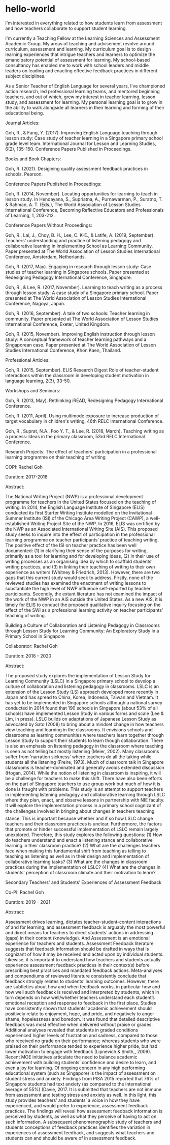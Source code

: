 # hello-world

I'm interested in everything related to how students learn from assessment and how teachers collaborate to support student learning. 

I'm currently a Teaching Fellow at the Learning Sciences and Assessment Academic Group. My areas of teaching and advisement revolve around curriculum, assessment and learning. My curriculum goal is to design learning experiences that intrigue teachers and learners to optimize the emancipatory potential of assessment for learning. My school-based consultancy has enabled me to work with school leaders and middle leaders on leading and enacting effective feedback practices in different subject disciplines.

As a Senior Teacher of English Language for several years, I've championed action research, led professional learning teams, and mentored beginning teachers, and out of which, grew my interest in teacher learning, lesson study, and assessment for learning. My personal learning goal is to grow in the ability to walk alongside all learners in their learning and forming of their educational being.

Journal Articles:

Goh, R., & Fang, Y. (2017). Improving English Language teaching through lesson study: Case study of teacher learning in a Singapore primary school grade level team. International Journal for Lesson and Learning Studies, 6(2), 135-150.
Conference Papers Published in Proceedings.

Books and Book Chapters:

Goh, R. (2021). Desigining quality assessment feedback practices in schools. Pearson.

Conference Papers Published in Proceedings:

Goh, R. (2014, November). Locating opportunities for learning to teach in lesson study. In Hendayana, S., Supriatna, A., Purnawarman, P., Suratno, T. & Rahman, A. T. (Eds.), The World Association of Lesson Studies International Conference, Becoming Reflective Educators and Professionals of Learning, 1, 203-212.

Conference Papers Without Proceedings:

Goh, R., Lai, J., Choy, B. H., Lee, C. K-E., & Latife, A. (2019, September). Teachers' understanding and practice of listening pedagogy and collaborative learning in implementing School as Learning Community. Paper presented at The World Association of Lesson Studies International Conference, Amsterdam, Netherlands.

Goh, R. (2017, May). Engaging in research through lesson study: Case studies of teacher learning in Singapore schools. Paper presented at Redesigning Pedagogy International Conference, Singapore.

Goh, R., & Lee, R. (2017, November). Learning to teach writing as a process through lesson study: A case study of a Singapore primary school. Paper presented at The World Association of Lesson Studies International Conference, Nagoya, Japan.

Goh, R. (2016, September). A tale of two schools: Teacher learning in community. Paper presented at The World Association of Lesson Studies International Conference, Exeter, United Kingdom.

Goh, R. (2015, November). Improving English instruction through lesson study: A conceptual framework of teacher learning pathways and a Singaporean case. Paper presented at The World Association of Lesson Studies International Conference, Khon Kaen, Thailand.

Professional Articles:

Goh, R. (2015, September). ELIS Research Digest Role of teacher-student interactions within the classroom in developing student motivation in language learning, 2(3), 33-50.

Workshops and Seminars:

Goh, R. (2013, May). Rethinking iREAD, Redesigning Pedagogy International Conference.

Goh, R. (2011, April). Using multimode exposure to increase production of target vocabulary in children's writing, 46th RELC International Conference.

Goh, R., Suprat, N.A., Foo Y. T., & Lee, R. (2018, March). Teaching writing as a process: Ideas in the primary classroom, 53rd RELC International Conference.

Research Projects:
The effect of teachers’ participation in a professional learning programme on their teaching of writing

COPI: Rachel Goh

Duration: 2017-2018

Abstract:

The National Writing Project (NWP) is a professional development programme for teachers in the United States focused on the teaching of writing. In 2014, the English Language Institute of Singapore (ELIS) conducted its first Starter Writing Institute modelled on the Invitational Summer Institute (ISI) of the Chicago Area Writing Project (CAWP), a well-established Writing Project Site of the NWP. In 2016, ELIS was certified by the NWP as an Associated International Writing Site (AIS). This proposed study seeks to inquire into the effect of participation in the professional learning programme on teacher participants’ practice of teaching writing. The positive effect of the ISI on teacher practice has been well documented: (1) in clarifying their sense of the purposes for writing, primarily as a tool for learning and for developing ideas, (2) in their use of writing processes as an organising idea by which to scaffold students’ writing practices, and (3) in linking their teaching of writing to their own experience as writers (Whitney & Friedrich, 2013). However, there are two gaps that this current study would seek to address.  Firstly, none of the reviewed studies has examined the enactment of writing lessons to substantiate the high level of NWP influence self-reported by teacher participants. Secondly, the extant literature has not examined the impact of the work of the NWP in an AIS outside the United States. As a new AIS, it is timely for ELIS to conduct the proposed qualitative inquiry focusing on the effect of the SWI as a professional learning activity on teacher participants’ teaching of writing.

Building a Culture of Collaboration and Listening Pedagogy in Classrooms through Lesson Study for Learning Community: An Exploratory Study in a Primary School in Singapore

Collaborator: Rachel Goh

Duration: 2018 - 2020

Abstract: 

The proposed study explores the implementation of Lesson Study for Learning Community (LSLC) in a Singapore primary school to develop a culture of collaboration and listening pedagogy in classrooms. LSLC is an extension of the Lesson Study (LS) approach developed more recently in Japan and has spread to China, Korea, Indonesia, Taiwan and Vietnam. It has yet to be implemented in Singapore schools although a national survey conducted in 2014 found that 190 schools in Singapore (about 53% of all schools) have implemented Lesson Study in various forms and scale (Lee & Lim, in press). LSLC builds on adaptations of Japanese Lesson Study as advocated by Sato (2008) to bring about a mindset change in how teachers view teaching and learning in the classrooms. It envisions schools and classrooms as learning communities where teachers learn together through Lesson Study to support their students to learn though collaboration. There is also an emphasis on listening pedagogy in the classroom where teaching is seen as not telling but mostly listening (Meier, 2002). Many classrooms suffer from 'narration sickness' where teachers do all the taking while students all the listening (Freire, 1973). Much of classroom talk in Singapore classrooms is teacher-dominated and generally avoids extended discussion (Hogan, 2014). While the notion of listening in classroom is inspiring, it will be a challenge for teachers to make this shift. There have also been efforts on the part of Singapore teachers to use group work but much of how it is done is fraught with problems. This study is an attempt to support teachers in implementing listening pedagogy and collaborative learning through LSLC where they plan, enact, and observe lessons in partnership with NIE faculty. It will explore the implementation process in a primary school cognizant of the challenges involved in bringing about changes in teachers teaching stance. This is important because whether and if so how LSLC change teachers and their classroom practices is unclear. Furthermore, the factors that promote or hinder successful implementation of LSLC remain largely unexplored. Therefore, this study explores the following questions: (1) How do teachers understand and enact a listening stance and collaborative learning in their classroom practice? (2) What are the challenges teachers face when making this fundamental shift from teaching as telling to teaching as listening as well as in their design and implementation of collaborative learning tasks? (3) What are the changes in classroom practices during the implementation of LSLC? (4) What are the changes in students' perception of classroom climate and their motivation to learn?  


Secondary Teachers' and Students’ Experiences of Assessment Feedback

Co-PI: Rachel Goh

Duration: 2019 - 2021

Abstract: 

Assessment drives learning, dictates teacher-student-content interactions of and for learning, and assessment feedback is arguably the most powerful and direct means for teachers to direct students’ actions in addressing (gaps) in their content (knowledge). And Assessment is an emotional experience for teachers and students. Assessment Feedback literature suggests that feedback information should be drafted in ways that is cognizant of how it may be received and acted upon by individual students. Likewise, it is important to understand how teachers and students actually experience assessment feedback practices in their context(s) before prescribing best practices and mandated feedback actions. Meta-analyses and compendiums of reviewed literature consistently conclude that feedback strongly relates to students’ learning outcomes. However, there are subtleties about how and when feedback works, in particular how and how well such feedback is received and interpreted by students, which in turn depends on how well/whether teachers understand each student’s emotional reception and response to feedback in the first place. Studies have consistently shown that students’ academic achievement should positively relate to enjoyment, hope, and pride, and negatively to anger shame, hopelessness and boredom. It was found that detailed descriptive feedback was most effective when delivered without praise or grades. Additional analyses revealed that students in graded conditions experienced higher levels of frustration and sadness, compared to those who received no grade on their performance; whereas students who were praised on their performance tended to experience higher pride, but had lower motivation to engage with feedback (Lipnevich & Smith,, 2009). Recent MOE initiatives articulate the need to balance academic achievement with building students’ confidence and desire to learn, and even a joy for learning. Of ongoing concern in any high performing educational system (such as Singapore) is the impact of assessment on student stress and anxiety. Findings from PISA 2015 reported that 76% of Singapore students had text anxiety (as compared to the international average of 55%) (Davie, 2017. It is submitted that teachers are not immune from assessment and testing stress and anxiety as well. In this light, this study provides teachers’ and students’ a voice in how they have experienced, and would prefer to experience, assessment feedback practices. The findings will reveal how assessment feedback information is perceived by students, as well as what they perceive of having to act on such information. A subsequent phenomenographic study of teachers and students conceptions of feedback practices identifies the variation in experiences of assessment feedback, and suggests what teachers and students can and should be aware of in assessment feedback.
